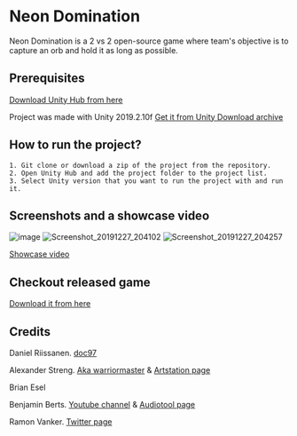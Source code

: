 # Neon Domination

Neon Domination is a 2 vs 2 open-source game where team's objective is to capture an orb and hold it as long as possible.

## Prerequisites

[Download Unity Hub from here](https://unity3d.com/get-unity/download)

Project was made with Unity 2019.2.10f [Get it from Unity Download archive](https://unity3d.com/get-unity/download/archive) 


  

## How to run the project?

```
1. Git clone or download a zip of the project from the repository.
2. Open Unity Hub and add the project folder to the project list.
3. Select Unity version that you want to run the project with and run it.
```
## Screenshots and a  showcase video
![image](https://user-images.githubusercontent.com/33091666/71528557-0b484c80-28e9-11ea-8f69-f418ae1dfe52.png)
![Screenshot_20191227_204102](https://user-images.githubusercontent.com/33091666/71528589-3df24500-28e9-11ea-9e49-b7fbdb66965f.png)
![Screenshot_20191227_204257](https://user-images.githubusercontent.com/33091666/71528649-814cb380-28e9-11ea-8ba2-2d83244a6837.png)

[Showcase video](https://www.youtube.com/watch?v=Sgw0XNiGW9o)
## Checkout released game 
[Download it from here](https://github.com/doc97/Neon-Domination/releases)

## Credits 

Daniel Riissanen. [doc97](https://github.com/doc97)

Alexander Streng. [Aka warriormaster](https://github.com/warriormaster12) & [Artstation page](https://www.artstation.com/alexstreng)

Brian Esel 

Benjamin Berts. [Youtube channel](https://www.youtube.com/channel/UC2MXS3471odDHXzZkl63pLw) & [Audiotool page](https://www.audiotool.com/user/dj-z3ph1)

Ramon Vanker. [Twitter page](https://twitter.com/BroSkemp?s=20)
